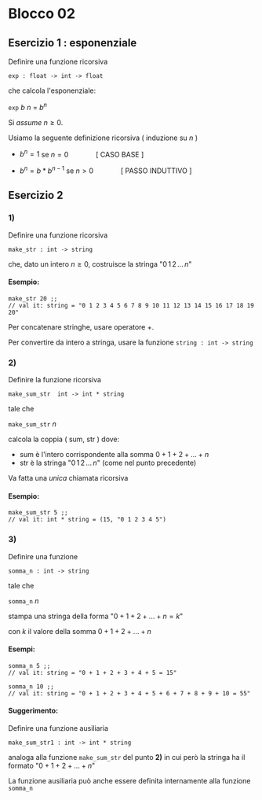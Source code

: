 # Blocco 02

## Esercizio 1 : esponenziale

Definire una funzione ricorsiva

`exp : float -> int -> float`

che calcola l'esponenziale: 

`exp` $b$ $n$ = $b^n$   

Si *assume* $n\ge 0$. 

Usiamo la seguente definizione ricorsiva ( induzione su $n$ )

-   $b^n   =  1$                se $n = 0$&emsp;&emsp;&emsp;&emsp;[ CASO BASE ]

-   $b^n  =   b * b^{n-1}$      se $n > 0$&emsp;&emsp;&emsp;&emsp;[ PASSO INDUTTIVO ]

## Esercizio 2

### 1)  
    
Definire una funzione ricorsiva

`make_str : int -> string`

che, dato un intero $n\ge 0$, costruisce la stringa \"$0\,1\,2\,...\,n$\"

#### Esempio:

    make_str 20 ;;
    // val it: string = "0 1 2 3 4 5 6 7 8 9 10 11 12 13 14 15 16 17 18 19 20"

Per concatenare stringhe, usare operatore +.

Per convertire da intero a stringa, usare la funzione `string : int -> string`

### 2)  

Definire la funzione ricorsiva

`make_sum_str  int -> int * string`

tale che 

`make_sum_str` $n$

calcola la coppia ( sum, str ) dove:

- sum è l'intero corrispondente alla somma  $0 + 1 + 2 + ... + n$
- str è la stringa "$0\,1\,2\,...\,n$"  (come nel punto precedente)

Va fatta una *unica* chiamata ricorsiva  

#### Esempio:

    make_sum_str 5 ;;
    // val it: int * string = (15, "0 1 2 3 4 5")

### 3)

Definire una funzione

`somma_n : int -> string`

tale che

`somma_n` $n$

stampa una stringa della forma "$0 + 1 + 2 + ... + n = k$"

con $k$ il valore della somma $0 + 1 + 2 + ... + n$

#### Esempi:

    somma_n 5 ;;
    // val it: string = "0 + 1 + 2 + 3 + 4 + 5 = 15"

    somma_n 10 ;;
    // val it: string = "0 + 1 + 2 + 3 + 4 + 5 + 6 + 7 + 8 + 9 + 10 = 55"  

#### Suggerimento:

Definire una funzione ausiliaria

`make_sum_str1 : int -> int * string`

analoga alla funzione `make_sum_str` del punto **2)** in cui però la stringa ha il formato "$0 + 1 + 2 + ... + n$"

La funzione ausiliaria può anche essere definita internamente alla funzione `somma_n`